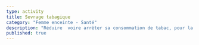 ```yaml
---
type: activity
title: Sevrage tabagique
category: "Femme enceinte - Santé"
description: "Réduire  voire arrêter sa consommation de tabac, pour la grossesse et plus longtemps… Comment être aidée, soutenue dans ce beau projet?"
published: true
---
```


